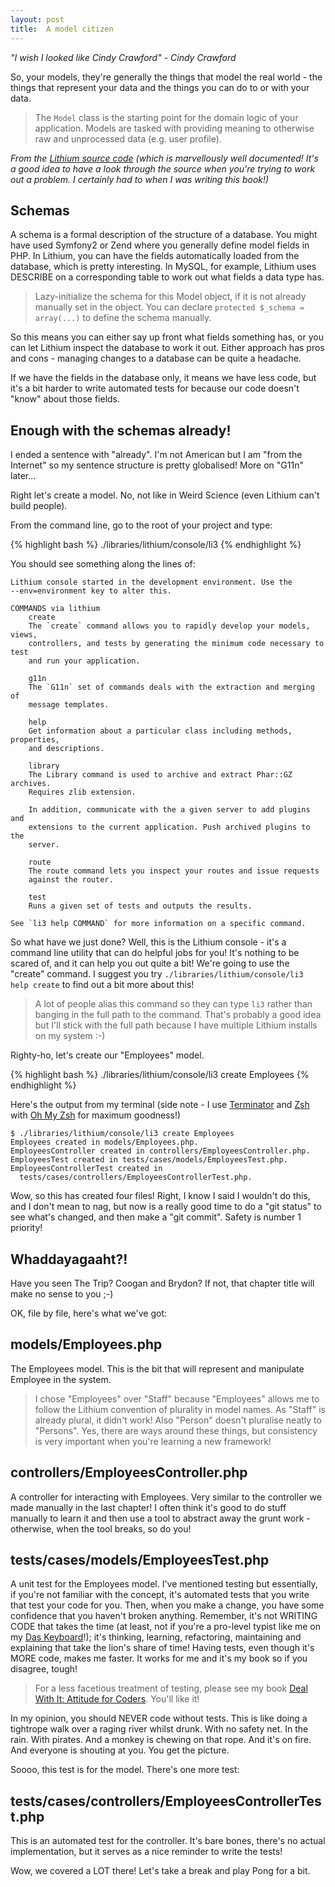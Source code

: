 ```yaml
---
layout: post
title:  A model citizen
---
```


_"I wish I looked like Cindy Crawford" - Cindy Crawford_

So, your models, they're generally the things that model the real world - the things that represent your data and the things you can do to or with your data.

> The `Model` class is the starting point for the domain logic of your application.
> Models are tasked with providing meaning to otherwise raw and unprocessed data (e.g.
> user profile).

_From the [Lithium source code](https://github.com/UnionOfRAD/lithium/blob/master/data/Model.php) (which is marvellously well documented! It's a good idea to have a look through the source when you're trying to work out a problem. I certainly had to when I was writing this book!)_

## Schemas

A schema is a formal description of the structure of a database. You might have used Symfony2 or Zend where you generally define model fields in PHP. In Lithium, you can have the fields automatically loaded from the database, which is pretty interesting. In MySQL, for example, Lithium uses DESCRIBE on a corresponding table to work out what fields a data type has.

> Lazy-initialize the schema for this Model object, if it is not already manually set in the object. You can declare `protected $_schema = array(...)` to define the schema manually.

So this means you can either say up front what fields something has, or you can let Lithium inspect the database to work it out. Either approach has pros and cons - managing changes to a database can be quite a headache.

If we have the fields in the database only, it means we have less code, but it's a bit harder to write automated tests for because our code doesn't "know" about those fields.

## Enough with the schemas already!

I ended a sentence with "already". I'm not American but I am "from the Internet" so my sentence structure is pretty globalised! More on "G11n" later...

Right let's create a model. No, not like in Weird Science (even Lithium can't build people).

From the command line, go to the root of your project and type:

{% highlight bash %}
./libraries/lithium/console/li3
{% endhighlight %}

You should see something along the lines of:

	Lithium console started in the development environment. Use the
    --env=environment key to alter this.

	COMMANDS via lithium
		create
		The `create` command allows you to rapidly develop your models, views,
		controllers, and tests by generating the minimum code necessary to test
		and run your application.

		g11n
		The `G11n` set of commands deals with the extraction and merging of
		message templates.

		help
		Get information about a particular class including methods, properties,
		and descriptions.

		library
		The Library command is used to archive and extract Phar::GZ archives. 
		Requires zlib extension.

		In addition, communicate with the a given server to add plugins and
		extensions to the current application. Push archived plugins to the
		server.

		route
		The route command lets you inspect your routes and issue requests
		against the router.

		test
		Runs a given set of tests and outputs the results.

	See `li3 help COMMAND` for more information on a specific command.

So what have we just done? Well, this is the Lithium console - it's a command line utility that can do helpful jobs for you! It's nothing to be scared of, and it can help you out quite a bit! We're going to use the "create" command. I suggest you try `./libraries/lithium/console/li3 help create` to find out a bit more about this!

> A lot of people alias this command so they can type `li3` rather than banging in the full path to the command. That's probably a good idea but I'll stick with the full path because I have multiple Lithium installs on my system :-)

Righty-ho, let's create our "Employees" model.

{% highlight bash %}
./libraries/lithium/console/li3 create Employees
{% endhighlight %}

Here's the output from my terminal (side note - I use [Terminator](http://gnometerminator.blogspot.co.uk/p/introduction.html) and [Zsh](http://www.zsh.org/) with [Oh My Zsh](https://github.com/robbyrussell/oh-my-zsh) for maximum goodness!)

	$ ./libraries/lithium/console/li3 create Employees
	Employees created in models/Employees.php.
	EmployeesController created in controllers/EmployeesController.php.
	EmployeesTest created in tests/cases/models/EmployeesTest.php.
	EmployeesControllerTest created in
      tests/cases/controllers/EmployeesControllerTest.php.

Wow, so this has created four files! Right, I know I said I wouldn't do this, and I don't mean to nag, but now is a really good time to do a "git status" to see what's changed, and then make a "git commit". Safety is number 1 priority!

## Whaddayagaaht?!

Have you seen The Trip? Coogan and Brydon? If not, that chapter title will make no sense to you ;-)

OK, file by file, here's what we've got:

## models/Employees.php

The Employees model. This is the bit that will represent and manipulate Employee in the system.

> I chose "Employees" over "Staff" because "Employees" allows me to follow the Lithium convention of plurality in model names. As "Staff" is already plural, it didn't work! Also "Person" doesn't pluralise neatly to "Persons". Yes, there are ways around these things, but consistency is very important when you're learning a new framework!

## controllers/EmployeesController.php

A controller for interacting with Employees. Very similar to the controller we made manually in the last chapter! I often think it's good to do stuff manually to learn it and then use a tool to abstract away the grunt work - otherwise, when the tool breaks, so do you!

## tests/cases/models/EmployeesTest.php

A unit test for the Employees model. I've mentioned testing but essentially, if you're not familiar with the concept, it's automated tests that you write that test your code for you. Then, when you make a change, you have some confidence that you haven't broken anything. Remember, it's not WRITING CODE that takes the time (at least, not if you're a pro-level typist like me on my [Das Keyboard](http://shop.daskeyboard.com/)!); it's thinking, learning, refactoring, maintaining and explaining that take the lion's share of time! Having tests, even though it's MORE code, makes me faster. It works for me and it's my book so if you disagree, tough!

> For a less facetious treatment of testing, please see my book [Deal With It: Attitude for Coders](https://leanpub.com/dealwithit/). You'll like it!

In my opinion, you should NEVER code without tests. This is like doing a tightrope walk over a raging river whilst drunk. With no safety net. In the rain. With pirates. And a monkey is chewing on that rope. And it's on fire. And everyone is shouting at you. You get the picture.

Soooo, this test is for the model. There's one more test:

## tests/cases/controllers/EmployeesControllerTest.php

This is an automated test for the controller. It's bare bones, there's no actual implementation, but it serves as a nice reminder to write the tests!

Wow, we covered a LOT there! Let's take a break and play Pong for a bit.